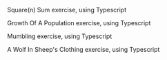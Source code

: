  Square(n) Sum exercise, using Typescript
 
 Growth Of A Population exercise, using Typescript
 
 Mumbling exercise, using Typescript
 
 A Wolf In Sheep's Clothing exercise, using Typescript

